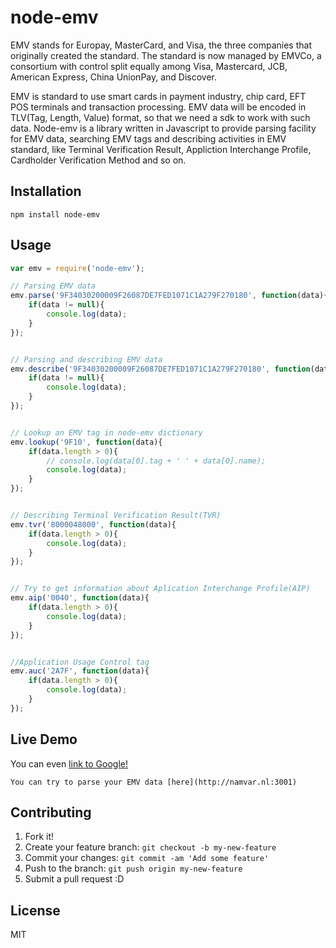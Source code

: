 # node-emv

EMV stands for Europay, MasterCard, and Visa, the three companies that originally created the standard. The standard is now managed by EMVCo, a consortium with control split equally among Visa, Mastercard, JCB, American Express, China UnionPay, and Discover. 

EMV is standard to use smart cards in payment industry, chip card, EFT POS terminals and transaction processing. EMV data will be encoded in TLV(Tag, Length, Value) format, so that we need a sdk to work with such data. Node-emv is a library written in Javascript to provide parsing facility for EMV data, searching EMV tags and describing activities in EMV standard, like Terminal Verification Result, Appliction Interchange Profile, Cardholder Verification Method and so on. 




## Installation

`npm install node-emv`




## Usage

```javascript
var emv = require('node-emv');

// Parsing EMV data
emv.parse('9F34030200009F26087DE7FED1071C1A279F270180', function(data){
	if(data != null){
		console.log(data);
	}
});

```

```javascript

// Parsing and describing EMV data
emv.describe('9F34030200009F26087DE7FED1071C1A279F270180', function(data){
	if(data != null){
		console.log(data);
	}		
});

```

```javascript

// Lookup an EMV tag in node-emv dictionary
emv.lookup('9F10', function(data){
	if(data.length > 0){
		// console.log(data[0].tag + ' ' + data[0].name);
		console.log(data);
	}		
});

```

```javascript

// Describing Terminal Verification Result(TVR)
emv.tvr('8000048000', function(data){
	if(data.length > 0){
		console.log(data);
	}		
});

```

```javascript

// Try to get information about Aplication Interchange Profile(AIP)
emv.aip('0040', function(data){
	if(data.length > 0){
		console.log(data);
	}		
});

```

```javascript

//Application Usage Control tag
emv.auc('2A7F', function(data){
	if(data.length > 0){
		console.log(data);
	}		
});


```

## Live Demo

You can even [link to Google!](http://google.com)


```
You can try to parse your EMV data [here](http://namvar.nl:3001)

```

## Contributing

1. Fork it!
2. Create your feature branch: `git checkout -b my-new-feature`
3. Commit your changes: `git commit -am 'Add some feature'`
4. Push to the branch: `git push origin my-new-feature`
5. Submit a pull request :D


## License

MIT